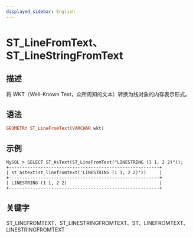 ```yaml
---
displayed_sidebar: English
---
```


# ST_LineFromText、ST_LineStringFromText

## 描述

将 WKT（Well-Known Text，众所周知的文本）转换为线对象的内存表示形式。

## 语法

```Haskell
GEOMETRY ST_LineFromText(VARCHAR wkt)
```

## 示例

```Plain
MySQL > SELECT ST_AsText(ST_LineFromText("LINESTRING (1 1, 2 2)"));
+---------------------------------------------------------+
| st_astext(st_linefromtext('LINESTRING (1 1, 2 2)'))     |
+---------------------------------------------------------+
| LINESTRING (1 1, 2 2)                                   |
+---------------------------------------------------------+
```

## 关键字

ST_LINEFROMTEXT、ST_LINESTRINGFROMTEXT、ST、LINEFROMTEXT、LINESTRINGFROMTEXT